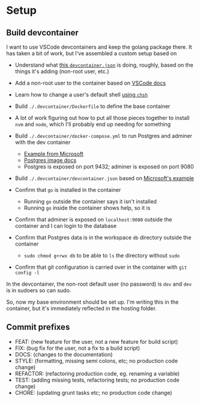 # Setup

## Build devcontainer

I want to use VSCode devcontainers and keep the golang package there. It has taken a bit of work, but I've assembled a custom setup based on

* Understand what [this `devcontainer.json`](https://github.com/devcontainers/images/blob/main/src/go/.devcontainer/devcontainer.json) is doing, roughly, based on the things it's adding (non-root user, etc.)
* Add a non-root user to the container based on [VSCode docs](https://code.visualstudio.com/remote/advancedcontainers/add-nonroot-user)
* Learn how to change a user's default shell [using `chsh`](<https://www.baeldung.com/linux/change-default-shell>)
* Build `./.devcontainer/Dockerfile` to define the base container
* A lot of work figuring out how to put all those pieces together to install `nvm` and `node`, which I'll probably end up needing for something

* Build `./.devcontainer/docker-compose.yml` to run Postgres and adminer with the dev container
  * [Example from Microsoft](https://github.com/microsoft/vscode-dev-containers/blob/main/containers/go-postgres/.devcontainer/docker-compose.yml)
  * [Postgres image docs](https://hub.docker.com/_/postgres)
  * Postgres is exposed on port 9432; adminer is exposed on port 9080
* Build `./.devcontainer/devcontainer.json` based on [Microsoft's example](https://github.com/microsoft/vscode-dev-containers/blob/main/containers/go-postgres/.devcontainer/devcontainer.json)
* Confirm that `go` is installed in the container
  * Running `go` outside the container says it isn't installed
  * Running `go` inside the container shows help, so it is
* Confirm that adminer is exposed on `localhost:9080` outside the container and I can login to the database
* Confirm that Postgres data is in the workspace `db` directory outside the container
  * `sudo chmod g+rwx db` to be able to `ls` the directory without `sudo`
* Confirm that git configuration is carried over in the container with `git config -l`

In the devcontainer, the non-root default user (no password) is `dev` and `dev` is in sudoers so can sudo.

So, now my base environment should be set up. I'm writing this in the container, but it's immediately reflected in the hosting folder.

## Commit prefixes

* FEAT: (new feature for the user, not a new feature for build script)
* FIX: (bug fix for the user, not a fix to a build script)
* DOCS: (changes to the documentation)
* STYLE: (formatting, missing semi colons, etc; no production code change)
* REFACTOR: (refactoring production code, eg. renaming a variable)
* TEST: (adding missing tests, refactoring tests; no production code change)
* CHORE: (updating grunt tasks etc; no production code change)

